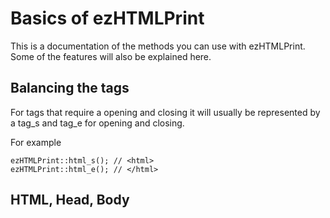 # Basics of ezHTMLPrint
This is a documentation of the methods you can use with ezHTMLPrint. Some of the features will also be explained here.

## Balancing the tags
For tags that require a opening and closing it will usually be represented by a tag_s and tag_e for opening and closing.

For example
```
ezHTMLPrint::html_s(); // <html>
ezHTMLPrint::html_e(); // </html>
```

## HTML, Head, Body
